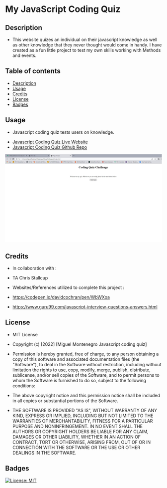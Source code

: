 # My JavaScript Coding Quiz

## Description 
- This website quizes an individual on their javascript knowledge as well as other knowledge that they never thought would come in handy. I have created as a fun little project to test my own skills working with Methods and events.

## Table of contents
- [Description](#description)
- [Usage](#usage)
- [Credits](#credits)
- [License](#license)
- [Badges](#badges)

## Usage
- <p> Javascript coding quiz tests users on knowledge. </p>
- <a href="https://darkunitx.github.io/MiguelitoQuiz/">Javascript Coding Quiz Live Website</a>
- <a href="https://github.com/Darkunitx/MiguelitoQuiz">Javascript Coding Quiz Github Repo</a>

![Website screenshot](./assets/images/codingquiz.jpg "Website screenshot")

## Credits 

- In collaboration with : 

- TA Chris Stallcup

- Websites/References utilized to complete this project :
- https://codepen.io/davidcochran/pen/WbWXoa
- https://www.guru99.com/javascript-interview-questions-answers.html


## License

- MIT License

- Copyright (c) [2022] [Miguel Montenegro Javascript coding quiz]

- Permission is hereby granted, free of charge, to any person obtaining a copy of this software and associated documentation files (the "Software"), to deal in the Software without restriction, including without limitation the rights to use, copy, modify, merge, publish, distribute, sublicense, and/or sell copies of the Software, and to permit persons to whom the Software is furnished to do so, subject to the following conditions:

- The above copyright notice and this permission notice shall be included in all copies or substantial portions of the Software.

- THE SOFTWARE IS PROVIDED "AS IS", WITHOUT WARRANTY OF ANY KIND, EXPRESS OR IMPLIED, INCLUDING BUT NOT LIMITED TO THE WARRANTIES OF MERCHANTABILITY, FITNESS FOR A PARTICULAR PURPOSE AND NONINFRINGEMENT. IN NO EVENT SHALL THE AUTHORS OR COPYRIGHT HOLDERS BE LIABLE FOR ANY CLAIM, DAMAGES OR OTHER LIABILITY, WHETHER IN AN ACTION OF CONTRACT, TORT OR OTHERWISE, ARISING FROM, OUT OF OR IN CONNECTION WITH THE SOFTWARE OR THE USE OR OTHER DEALINGS IN THE SOFTWARE.

## Badges

[![License: MIT](https://img.shields.io/badge/License-MIT-yellow.svg)](https://opensource.org/licenses/MIT)